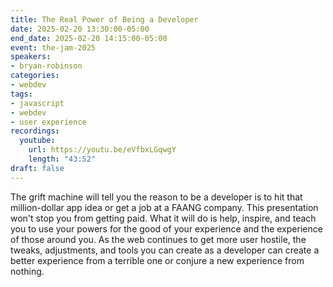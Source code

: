 ```yaml
---
title: The Real Power of Being a Developer
date: 2025-02-20 13:30:00-05:00
end_date: 2025-02-20 14:15:00-05:00
event: the-jam-2025
speakers:
- bryan-robinson
categories:
- webdev
tags:
- javascript
- webdev
- user experience
recordings:
  youtube:
    url: https://youtu.be/eVfbxLGqwgY
    length: "43:52"
draft: false
---
```


The grift machine will tell you the reason to be a developer is to hit that million-dollar app idea or get a job at a FAANG company. This presentation won't stop you from getting paid. What it will do is help, inspire, and teach you to use your powers for the good of your experience and the experience of those around you. As the web continues to get more user hostile, the tweaks, adjustments, and tools you can create as a developer can create a better experience from a terrible one or conjure a new experience from nothing.
